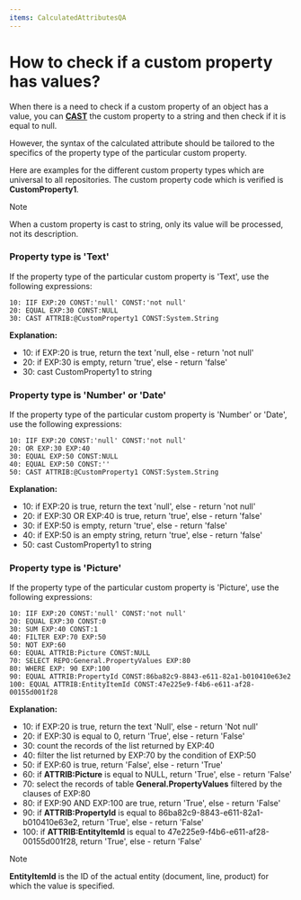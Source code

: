 ```yaml
---
items: CalculatedAttributesQA
---
```


# How to check if a custom property has values?

When there is a need to check if a custom property of an object has a value, you can **[CAST](https://docs.erp.net/tech/advanced/calculated-attributes/operators/cast.html)** the custom property to a string and then check if it is equal to null. 

However, the syntax of the calculated attribute should be tailored to the specifics of the property type of the particular custom property. 

Here are examples for the different custom property types which are universal to all repositories. The custom property code which is verified is **CustomProperty1**.

> [!Note]
> 
> When a custom property is cast to string, only its value will be processed, not its description.

### Property type is 'Text' 

If the property type of the particular custom property is 'Text', use the following expressions:

```
10: IIF EXP:20 CONST:'null' CONST:'not null'
20: EQUAL EXP:30 CONST:NULL
30: CAST ATTRIB:@CustomProperty1 CONST:System.String
```

**Explanation:**

- 10: if EXP:20 is true, return the text 'null, else - return 'not null'
- 20: if EXP:30 is empty, return 'true', else - return 'false'
- 30: cast CustomProperty1 to string


### Property type is 'Number' or 'Date'

If the property type of the particular custom property is 'Number' or 'Date', use the following expressions:

```
10: IIF EXP:20 CONST:'null' CONST:'not null'
20: OR EXP:30 EXP:40
30: EQUAL EXP:50 CONST:NULL
40: EQUAL EXP:50 CONST:''
50: CAST ATTRIB:@CustomProperty1 CONST:System.String
```

**Explanation:**

- 10: if EXP:20 is true, return the text 'null', else - return 'not null'
- 20: if EXP:30 OR EXP:40 is true, return 'true', else - return 'false'
- 30: if EXP:50 is empty, return 'true', else - return 'false'
- 40: if EXP:50 is an empty string, return 'true', else - return 'false'
- 50: cast CustomProperty1 to string


### Property type is 'Picture'

If the property type of the particular custom property is 'Picture', use the following expressions:

```
10: IIF EXP:20 CONST:'null' CONST:'not null'
20: EQUAL EXP:30 CONST:0
30: SUM EXP:40 CONST:1
40: FILTER EXP:70 EXP:50
50: NOT EXP:60            
60: EQUAL ATTRIB:Picture CONST:NULL
70: SELECT REPO:General.PropertyValues EXP:80
80: WHERE EXP: 90 EXP:100
90: EQUAL ATTRIB:PropertyId CONST:86ba82c9-8843-e611-82a1-b010410e63e2
100: EQUAL ATTRIB:EntityItemId CONST:47e225e9-f4b6-e611-af28-00155d001f28
```

**Explanation:**

- 10: if EXP:20 is true, return the text 'Null', else - return 'Not null'
- 20: if EXP:30 is equal to 0, return 'True', else - return 'False'
- 30: count the records of the list returned by EXP:40
- 40: filter the list returned by EXP:70 by the condition of EXP:50
- 50: if EXP:60 is true, return 'False', else - return 'True'
- 60: if **ATTRIB:Picture** is equal to NULL, return 'True', else - return 'False'
- 70: select the records of table **General.PropertyValues** filtered by the clauses of EXP:80
- 80: if EXP:90 AND EXP:100 are true, return 'True', else - return 'False'
- 90: if **ATTRIB:PropertyId** is equal to 86ba82c9-8843-e611-82a1-b010410e63e2, return 'True', else - return 'False'
- 100: if **ATTRIB:EntityItemId** is equal to 47e225e9-f4b6-e611-af28-00155d001f28, return 'True', else - return 'False'

> [!NOTE] 
> 
> **EntityItemId** is the ID of the actual entity (document, line, product) for which the value is specified.
